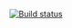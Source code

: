 [![Build status](https://ci.appveyor.com/api/projects/status/j520v3bsmumhrnke?svg=true)](https://ci.appveyor.com/project/Timurandteam/rest)